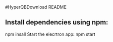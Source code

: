 #HyperQBDownload README

## Install dependencies using npm:
  npm insall
Start the elecrtron app:
  npm start
